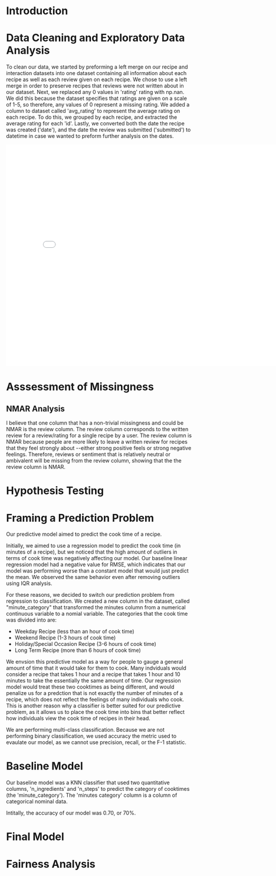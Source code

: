 # Introduction 

# Data Cleaning and Exploratory Data Analysis 
To clean our data, we started by preforming a left merge on our recipe and interaction datasets into one dataset containing all information about each recipe as well as each review given on each recipe. We chose to use a left merge in order to preserve recipes that reviews were not written about in our dataset. Next, we replaced any 0 values in 'rating' rating with np.nan. We did this because the dataset specifies that ratings are given on a scale of 1-5, so therefore, any values of 0 represent a missing rating. We added a column to dataset called 'avg_rating' to represent the average rating on each recipe. To do this, we grouped by each recipe, and extracted the average rating for each 'id'. Lastly, we converted both the date the recipe was created ('date'), and the date the review was submitted ('submitted') to datetime in case we wanted to preform further analysis on the dates. 

<iframe
  src="rating_distributions.html"
  width="800"
  height="600"
  frameborder="0"
></iframe>

# Asssessment of Missingness
## NMAR Analysis 
I believe that one column that has a non-trivial missingness and could be NMAR is the review column. The review column corresponds to the written review for a review/rating for a single recipe by a user. The review column is NMAR because people are more likely to leave a written review for recipes that they feel strongly about --either strong positive feels or strong negative feelings. Therefore, reviews or sentiment that is relatively neutral or ambivalent will be missing from the review column, showing that the the review column is NMAR. 

# Hypothesis Testing 

# Framing a Prediction Problem
Our predictive model aimed to predict the cook time of a recipe. 

Initially, we aimed to use a regression model to predict the cook time (in minutes of a recipe), but we noticed that the high amount of outliers in terms of cook time was negatively affecting our model. Our baseline linear regression model had a negative value for RMSE, which indicates that our model was performing worse than a constant model that would just predict the mean. We observed the same behavior even after removing outliers using IQR analysis. 

For these reasons, we decided to switch our prediction problem from regression to classification. We created a new column in the dataset, called "minute_category" that transformed the minutes column from a numerical continuous variable to a nomial variable. 
The categories that the cook time was divided into are: 
- Weekday Recipe (less than an hour of cook time)
- Weekend Recipe (1-3 hours of cook time)
- Holiday/Special Occasion Recipe (3-6 hours of cook time)
- Long Term Recipe (more than 6 hours of cook time)

We envsion this predictive model as a way for people to gauge a general amount of time that it would take for them to cook. Many indviduals would consider a recipe that takes 1 hour and a recipe that takes 1 hour and 10 minutes to take the essentially the same amount of time. Our regression model would treat these two cooktimes as being different, and would penalize us for a predction that is not exactly the number of minutes of a recipe, which does not reflect the feelings of many individuals who cook. This is another reason why a classifier is better suited for our predictive problem, as it allows us to place the cook time into bins that better reflect how individuals view the cook time of recipes in their head. 

We are performing multi-class classification. Because we are not performing binary classification, we used accuracy the metric used to evaulate our model, as we cannot use precision, recall, or the F-1 statistic. 

# Baseline Model

Our baseline model was a KNN classifier that used two quantitative columns, 'n_ingredients' and 'n_steps' to predict the category of cooktimes (the 'minute_category'). The 'minutes category' column is a column of categorical nominal data. 

Intitally, the accuracy of our model was 0.70, or 70%. 

# Final Model
# Fairness Analysis
